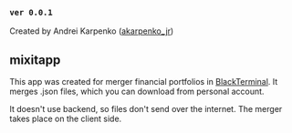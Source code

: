 ### `ver 0.0.1`
Created by Andrei Karpenko ([akarpenko_jr](https://github.com/))

## mixitapp
This app was created for merger financial portfolios in [BlackTerminal](https://blackterminal.ru/).
It merges .json files, which you can download from personal account.

It doesn't use backend, so files don't send over the internet.
The merger takes place on the client side.
